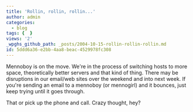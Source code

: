 ```yaml
---
title: 'Rollin, rollin, rollin...'
author: admin
categories:
  - blog
tags: {  }
views: '2'
_wpghs_github_path: _posts/2004-10-15-rollin-rollin-rollin.md
id: 5ddd6a36-e2bb-4aa8-beac-4529978fc308
---
```

<p>Mennoboy is on the move.  We're in the process of switching hosts to more space, theoretically better servers and that kind of thing.  There may be disruptions in our email/web sites over the weekend and into next week.  If you're sending an email to a mennoboy (or mennogirl) and it bounces, just keep trying until it goes through.</p>
<p>That or pick up the phone and call.  Crazy thought, hey?</p>
